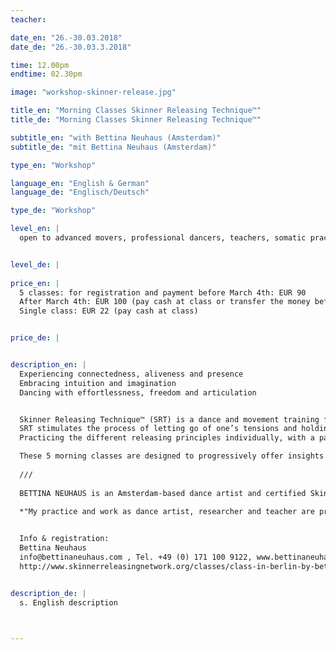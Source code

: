 ```yaml
---
teacher: 

date_en: "26.-30.03.2018"
date_de: "26.-30.03.3.2018"

time: 12.00pm
endtime: 02.30pm

image: "workshop-skinner-release.jpg"

title_en: "Morning Classes Skinner Releasing Technique™"
title_de: "Morning Classes Skinner Releasing Technique™"

subtitle_en: "with Bettina Neuhaus (Amsterdam)"
subtitle_de: "mit Bettina Neuhaus (Amsterdam)"

type_en: "Workshop"

language_en: "English & German"
language_de: "Englisch/Deutsch"

type_de: "Workshop"

level_en: |
  open to advanced movers, professional dancers, teachers, somatic practitioners and anybody else with an interest in movement and dance. 


level_de: |
  
price_en: |
  5 classes: for registration and payment before March 4th: EUR 90  
  After March 4th: EUR 100 (pay cash at class or transfer the money beforehand)  
  Single class: EUR 22 (pay cash at class)


price_de: |


description_en: |
  Experiencing connectedness, aliveness and presence  
  Embracing intuition and imagination  
  Dancing with effortlessness, freedom and articulation  


  Skinner Releasing Technique™ (SRT) is a dance and movement training for all those with an interest in engaging the whole self in the dynamic dialogue between imagination and movement. Developed by American dance artist Joan Skinner this integrative dance practice is unique in the way it enhances technical growth and creative process.
  SRT stimulates the process of letting go of one’s tensions and holding patterns, and through that, releases new possibilities in how we perceive and how we dance. Guided poetic imagery and hands- on partner studies facilitate a deeper kinaesthetic experience of movement and a sense of wholeness.
  Practicing the different releasing principles individually, with a partner or a group provides the experience of dynamic and multi-dimensional alignment; one gains strength and flexibility and finds more freedom, effortlessness and presence in movement.  

  These 5 morning classes are designed to progressively offer insights into the basic principles of SRT. Participating in the entire series allows you to deepen and refine your experience and process. However, you are also welcome to participate in single classes.  
 
  ///    
  
  BETTINA NEUHAUS is an Amsterdam-based dance artist and certified Skinner Releasing (SRT) teacher at both Introductory and Ongoing levels. She studied contemporary dance at the Theaterschool Amsterdam und holds a Masters in Creative Practice Dance from Independent Dance and Trinity Laban Conservatoire of Music and Dance in London. Her choreographic and performative work centers around Instant Composition including collaborations with musicians, visual artists, poets and philosophers. Bettina teaches SRT and Instant Composition extensively at major academies, festivals and studios across Europe and South America.

  *"My practice and work as dance artist, researcher and teacher are propelled by my ongoing fascination of the dancing body with its inherent imagination and intelligence, its poetry and musicality and its infinite possibilities of transformation and expression through which we connect to the world."*

  
  Info & registration:  
  Bettina Neuhaus  
  info@bettinaneuhaus.com , Tel. +49 (0) 171 100 9122, www.bettinaneuhaus.com    
  http://www.skinnerreleasingnetwork.org/classes/class-in-berlin-by-bettina-neuhaus-0


description_de: |
  s. English description



---
```

